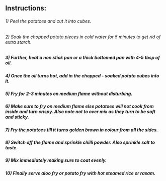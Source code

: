 ## Instructions:

###### 1) Peel the potatoes and cut it into cubes.

###### 2) Soak the chopped potato pieces in cold water for 5 minutes to get rid of extra starch.

##### 3) Further, heat a non stick pan or a thick bottomed pan with 4-5 tbsp of oil.

##### 4) Once the oil turns hot, add in the chopped - soaked potato cubes into it.

##### 5) Fry for 2-3 minutes on medium flame without disturbing.

##### 6) Make sure to fry on medium flame else potatoes will not cook from inside and turn crispy. Also note not to over mix as they turn to be soft and sticky.

##### 7) Fry the potatoes till it turns golden brown in colour from all the sides.

##### 8) Switch off the flame and sprinkle chilli powder. Also sprinkle salt to taste.

##### 9) Mix immediately making sure to coat evenly.

##### 10) Finally serve aloo fry or potato fry with hot steamed rice or rasam.